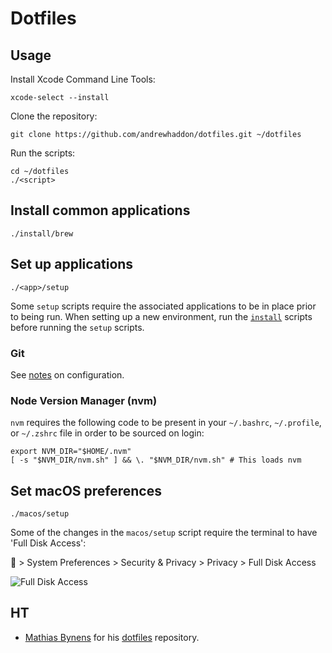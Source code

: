 # Dotfiles

## Usage

Install Xcode Command Line Tools:  

```shell
xcode-select --install
```

Clone the repository:  

```shell
git clone https://github.com/andrewhaddon/dotfiles.git ~/dotfiles
```

Run the scripts:

```shell
cd ~/dotfiles
./<script>
```

## Install common applications 

```shell
./install/brew
```

## Set up applications

```shell
./<app>/setup
```

Some `setup` scripts require the associated applications to be in place prior to being run. When setting up a new environment, run the [`install`](https://github.com/andrewhaddon/dotfiles/tree/master/install) scripts before running the `setup` scripts.

### Git 

See [notes](https://github.com/andrewhaddon/dotfiles/blob/master/git/README.md) on configuration.

### Node Version Manager (nvm)

`nvm` requires the following code to be present in your `~/.bashrc`, `~/.profile`, or `~/.zshrc` file in order to be sourced on login:

```shell
export NVM_DIR="$HOME/.nvm"
[ -s "$NVM_DIR/nvm.sh" ] && \. "$NVM_DIR/nvm.sh" # This loads nvm
```

## Set macOS preferences

```shell
./macos/setup
```

Some of the changes in the `macos/setup` script require the terminal to have 'Full Disk Access':

 > System Preferences > Security & Privacy > Privacy > Full Disk Access

![Full Disk Access](https://i.imgur.com/xikZjfM.png)

## HT

- [Mathias Bynens](https://github.com/mathiasbynens) for his [dotfiles](https://github.com/mathiasbynens/dotfiles) repository.
